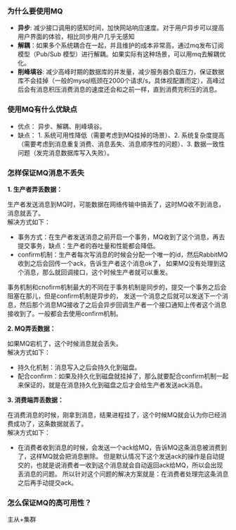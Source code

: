 ### 为什么要使用MQ
* **异步**: 减少接口调用的感知时间，加快网站响应速度。对于用户异步可以提高用户界面的体验，相比同步用户几乎无感知
* **解耦**：如果多个系统耦合在一起，并且维护的成本非常高，通过mq发布订阅模型（Pub/Sub 模型）进行解耦。如果实际有这种场景，可以用mq去解耦优化。
* **削峰填谷**: 减少高峰时期的数据库的并发量，减少服务器负载压力，保证数据库不会挂掉（一般的mysql瓶颈在2000个请求/s，具体视配置而定），高峰过后会有消息积压消费消息的速度还会和之前一样，直到消费完积压的消息。

### 使用MQ有什么优缺点
* 优点： 异步、解耦、削峰填谷。
* 缺点： 1. 系统可用性降低（需要考虑到MQ挂掉的场景）、2. 系统复杂度提高（需要考虑到消息重复消费、消息丢失、消息顺序性的问题）、3. 数据一致性问题（发完消息数据库写入失败）。

### 怎样保证MQ消息不丢失
 **1. 生产者弄丢数据：** 
 
生产者发送消息到MQ时，可能数据在网络传输中搞丢了，这时MQ收不到消息，消息就丢了。  
解决方式如下：
* 事务方式：在生产者发送消息之前开启一个事务，MQ收到了这个消息，再去提交事务，缺点：生产者的吞吐量和性能都会降低。
* confirm机制：生产者每次写消息的时候会分配一个唯一的id，然后RabbitMQ收到之后会回传一个ack，告诉生产者这个消息ok了，
如果MQ没有处理到这个消息，那么就回调接口，这个时候生产者就可以重发。  

事务机制和cnofirm机制最大的不同在于事务机制是同步的，提交一个事务之后会阻塞在那儿，但是confirm机制是异步的，
发送一个消息之后就可以发送下一个消息，然后那个消息MQ接收了之后会异步回调生产者一个接口通知上传者这个消息接收到了。一般都会去使用confirm机制。

 **2. MQ弄丢数据：**   
 
 如果MQ宕机了，这个时候消息就会丢失。   
 解决方式如下： 
 * 持久化机制：消息写入之后会持久化到磁盘。
 * 配合confirm：如果及持久化到磁盘就挂掉了，那么就要配合confirm机制一起来保证的，就是在消息持久化到磁盘之后才会给生产者发送ack消息。  
 
  **3. 消费端弄丢数据：**   
  
  在消费消息的时候，刚拿到消息，结果进程挂了，这个时候MQ就会认为你已经消费成功了，这条数据就丢了。  
  解决方式如下： 
  * 在消费者收到消息的时候，会发送一个ack给MQ，告诉MQ这条消息被消费到了，这样MQ就会把消息删除。
 但是默认情况下这个发送ack的操作是自动提交的，也就是说消费者一收到这个消息就会自动返回ack给MQ，所以会出现丢消息的问题。
所以针对这个问题的解决方案就是：在消费者处理完这条消息之后再手动提交ack。

### 怎么保证MQ的高可用性？
主从+集群
